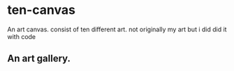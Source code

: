 # ten-canvas
An art canvas. consist of ten different art.
not originally my art but i did did it with code
## An art gallery.
